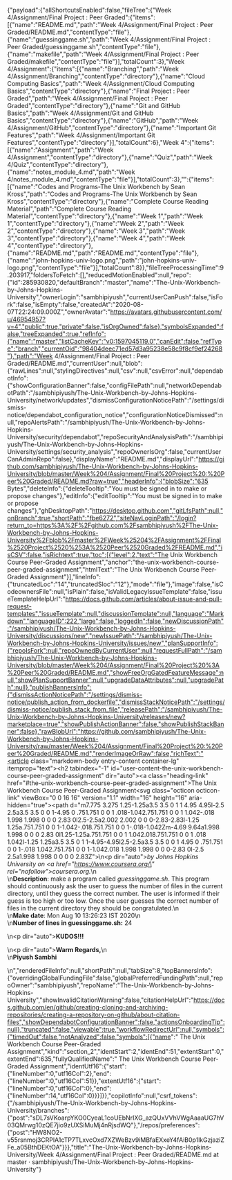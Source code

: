 {"payload":{"allShortcutsEnabled":false,"fileTree":{"Week 4/Assignment/Final Project : Peer Graded":{"items":[{"name":"README.md","path":"Week 4/Assignment/Final Project : Peer Graded/README.md","contentType":"file"},{"name":"guessinggame.sh","path":"Week 4/Assignment/Final Project : Peer Graded/guessinggame.sh","contentType":"file"},{"name":"makefile","path":"Week 4/Assignment/Final Project : Peer Graded/makefile","contentType":"file"}],"totalCount":3},"Week 4/Assignment":{"items":[{"name":"Branching","path":"Week 4/Assignment/Branching","contentType":"directory"},{"name":"Cloud Computing Basics","path":"Week 4/Assignment/Cloud Computing Basics","contentType":"directory"},{"name":"Final Project : Peer Graded","path":"Week 4/Assignment/Final Project : Peer Graded","contentType":"directory"},{"name":"Git and GitHub Basics","path":"Week 4/Assignment/Git and GitHub Basics","contentType":"directory"},{"name":"GitHub","path":"Week 4/Assignment/GitHub","contentType":"directory"},{"name":"Important Git Features","path":"Week 4/Assignment/Important Git Features","contentType":"directory"}],"totalCount":6},"Week 4":{"items":[{"name":"Assignment","path":"Week 4/Assignment","contentType":"directory"},{"name":"Quiz","path":"Week 4/Quiz","contentType":"directory"},{"name":"notes_module_4.md","path":"Week 4/notes_module_4.md","contentType":"file"}],"totalCount":3},"":{"items":[{"name":"Codes and Programs-The Unix Workbench by Sean Kross","path":"Codes and Programs-The Unix Workbench by Sean Kross","contentType":"directory"},{"name":"Complete Course Reading Material","path":"Complete Course Reading Material","contentType":"directory"},{"name":"Week 1","path":"Week 1","contentType":"directory"},{"name":"Week 2","path":"Week 2","contentType":"directory"},{"name":"Week 3","path":"Week 3","contentType":"directory"},{"name":"Week 4","path":"Week 4","contentType":"directory"},{"name":"README.md","path":"README.md","contentType":"file"},{"name":"john-hopkins-univ-logo.png","path":"john-hopkins-univ-logo.png","contentType":"file"}],"totalCount":8}},"fileTreeProcessingTime":9.203917,"foldersToFetch":[],"reducedMotionEnabled":null,"repo":{"id":285930820,"defaultBranch":"master","name":"The-Unix-Workbench-by-Johns-Hopkins-University","ownerLogin":"sambhipiyush","currentUserCanPush":false,"isFork":false,"isEmpty":false,"createdAt":"2020-08-07T22:24:09.000Z","ownerAvatar":"https://avatars.githubusercontent.com/u/46954957?v=4","public":true,"private":false,"isOrgOwned":false},"symbolsExpanded":false,"treeExpanded":true,"refInfo":{"name":"master","listCacheKey":"v0:1597045119.0","canEdit":false,"refType":"branch","currentOid":"98404deec71ed57d3a95238e58c9f8cf9ef24268"},"path":"Week 4/Assignment/Final Project : Peer Graded/README.md","currentUser":null,"blob":{"rawLines":null,"stylingDirectives":null,"csv":null,"csvError":null,"dependabotInfo":{"showConfigurationBanner":false,"configFilePath":null,"networkDependabotPath":"/sambhipiyush/The-Unix-Workbench-by-Johns-Hopkins-University/network/updates","dismissConfigurationNoticePath":"/settings/dismiss-notice/dependabot_configuration_notice","configurationNoticeDismissed":null,"repoAlertsPath":"/sambhipiyush/The-Unix-Workbench-by-Johns-Hopkins-University/security/dependabot","repoSecurityAndAnalysisPath":"/sambhipiyush/The-Unix-Workbench-by-Johns-Hopkins-University/settings/security_analysis","repoOwnerIsOrg":false,"currentUserCanAdminRepo":false},"displayName":"README.md","displayUrl":"https://github.com/sambhipiyush/The-Unix-Workbench-by-Johns-Hopkins-University/blob/master/Week%204/Assignment/Final%20Project%20:%20Peer%20Graded/README.md?raw=true","headerInfo":{"blobSize":"635 Bytes","deleteInfo":{"deleteTooltip":"You must be signed in to make or propose changes"},"editInfo":{"editTooltip":"You must be signed in to make or propose changes"},"ghDesktopPath":"https://desktop.github.com","gitLfsPath":null,"onBranch":true,"shortPath":"fbe6272","siteNavLoginPath":"/login?return_to=https%3A%2F%2Fgithub.com%2Fsambhipiyush%2FThe-Unix-Workbench-by-Johns-Hopkins-University%2Fblob%2Fmaster%2FWeek%25204%2FAssignment%2FFinal%2520Project%2520%253A%2520Peer%2520Graded%2FREADME.md","isCSV":false,"isRichtext":true,"toc":[{"level":2,"text":"The Unix Workbench Course Peer-Graded Assignment","anchor":"the-unix-workbench-course-peer-graded-assignment","htmlText":"The Unix Workbench Course Peer-Graded Assignment"}],"lineInfo":{"truncatedLoc":"14","truncatedSloc":"12"},"mode":"file"},"image":false,"isCodeownersFile":null,"isPlain":false,"isValidLegacyIssueTemplate":false,"issueTemplateHelpUrl":"https://docs.github.com/articles/about-issue-and-pull-request-templates","issueTemplate":null,"discussionTemplate":null,"language":"Markdown","languageID":222,"large":false,"loggedIn":false,"newDiscussionPath":"/sambhipiyush/The-Unix-Workbench-by-Johns-Hopkins-University/discussions/new","newIssuePath":"/sambhipiyush/The-Unix-Workbench-by-Johns-Hopkins-University/issues/new","planSupportInfo":{"repoIsFork":null,"repoOwnedByCurrentUser":null,"requestFullPath":"/sambhipiyush/The-Unix-Workbench-by-Johns-Hopkins-University/blob/master/Week%204/Assignment/Final%20Project%20%3A%20Peer%20Graded/README.md","showFreeOrgGatedFeatureMessage":null,"showPlanSupportBanner":null,"upgradeDataAttributes":null,"upgradePath":null},"publishBannersInfo":{"dismissActionNoticePath":"/settings/dismiss-notice/publish_action_from_dockerfile","dismissStackNoticePath":"/settings/dismiss-notice/publish_stack_from_file","releasePath":"/sambhipiyush/The-Unix-Workbench-by-Johns-Hopkins-University/releases/new?marketplace=true","showPublishActionBanner":false,"showPublishStackBanner":false},"rawBlobUrl":"https://github.com/sambhipiyush/The-Unix-Workbench-by-Johns-Hopkins-University/raw/master/Week%204/Assignment/Final%20Project%20:%20Peer%20Graded/README.md","renderImageOrRaw":false,"richText":"<article class=\"markdown-body entry-content container-lg\" itemprop=\"text\"><h2 tabindex=\"-1\" id=\"user-content-the-unix-workbench-course-peer-graded-assignment\" dir=\"auto\"><a class=\"heading-link\" href=\"#the-unix-workbench-course-peer-graded-assignment\">The Unix Workbench Course Peer-Graded Assignment<svg class=\"octicon octicon-link\" viewBox=\"0 0 16 16\" version=\"1.1\" width=\"16\" height=\"16\" aria-hidden=\"true\"><path d=\"m7.775 3.275 1.25-1.25a3.5 3.5 0 1 1 4.95 4.95l-2.5 2.5a3.5 3.5 0 0 1-4.95 0 .751.751 0 0 1 .018-1.042.751.751 0 0 1 1.042-.018 1.998 1.998 0 0 0 2.83 0l2.5-2.5a2.002 2.002 0 0 0-2.83-2.83l-1.25 1.25a.751.751 0 0 1-1.042-.018.751.751 0 0 1-.018-1.042Zm-4.69 9.64a1.998 1.998 0 0 0 2.83 0l1.25-1.25a.751.751 0 0 1 1.042.018.751.751 0 0 1 .018 1.042l-1.25 1.25a3.5 3.5 0 1 1-4.95-4.95l2.5-2.5a3.5 3.5 0 0 1 4.95 0 .751.751 0 0 1-.018 1.042.751.751 0 0 1-1.042.018 1.998 1.998 0 0 0-2.83 0l-2.5 2.5a1.998 1.998 0 0 0 0 2.83Z\"></path></svg></a></h2>\n<p dir=\"auto\"><em>by Johns Hopkins University on <a href=\"https://www.coursera.org/\" rel=\"nofollow\">coursera.org</a>.</em>\n<br>\n<strong>Description</strong>: make a program called <em>guessinggame.sh</em>. This program should continuously ask the user to guess the number of files in the current directory, until they guess the correct number. The user is informed if their guess is too high or too low. Once the user guesses the correct number of files in the current directory they should be congratulated.\n<br>\n<strong>Make date</strong>: Mon Aug 10 13:26:23 IST 2020\n<br>\n<strong>Number of lines in guessinggame.sh:</strong> 24</p>\n<p dir=\"auto\"><strong>KUDOS!!!</strong></p>\n<p dir=\"auto\"><strong>Warm Regards,</strong>\n<br>\n<strong>Piyush Sambhi</strong></p>\n</article>","renderedFileInfo":null,"shortPath":null,"tabSize":8,"topBannersInfo":{"overridingGlobalFundingFile":false,"globalPreferredFundingPath":null,"repoOwner":"sambhipiyush","repoName":"The-Unix-Workbench-by-Johns-Hopkins-University","showInvalidCitationWarning":false,"citationHelpUrl":"https://docs.github.com/en/github/creating-cloning-and-archiving-repositories/creating-a-repository-on-github/about-citation-files","showDependabotConfigurationBanner":false,"actionsOnboardingTip":null},"truncated":false,"viewable":true,"workflowRedirectUrl":null,"symbols":{"timedOut":false,"notAnalyzed":false,"symbols":[{"name":" The Unix Workbench Course Peer-Graded Assignment","kind":"section_2","identStart":2,"identEnd":51,"extentStart":0,"extentEnd":635,"fullyQualifiedName":" The Unix Workbench Course Peer-Graded Assignment","identUtf16":{"start":{"lineNumber":0,"utf16Col":2},"end":{"lineNumber":0,"utf16Col":51}},"extentUtf16":{"start":{"lineNumber":0,"utf16Col":0},"end":{"lineNumber":14,"utf16Col":0}}}]}},"copilotInfo":null,"csrf_tokens":{"/sambhipiyush/The-Unix-Workbench-by-Johns-Hopkins-University/branches":{"post":"sDL7sVKoarpYKO0CyeaL1coUEbNrIXG_azQUxVVhVWgAaaaUG7hV03QMrwg10zQE7jio9zUXSiMuMj4nRjsdWQ"},"/repos/preferences":{"post":"HW8NO2-v55rsnmoj3CRPlA1cTP7TLxvcOxd7XZWeBzv9iMBfaEXxeY4fAiB0p1lkGzjaziZFe_a05BthDEKtOA"}}},"title":"The-Unix-Workbench-by-Johns-Hopkins-University/Week 4/Assignment/Final Project : Peer Graded/README.md at master · sambhipiyush/The-Unix-Workbench-by-Johns-Hopkins-University"}